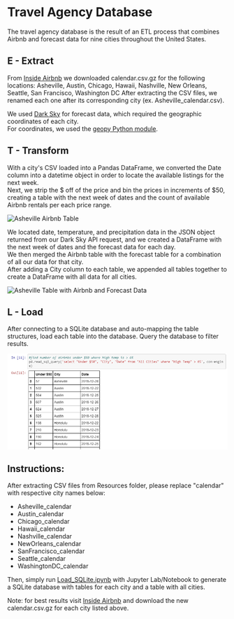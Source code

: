 # Travel Agency Database
The travel agency database is the result of an ETL process that combines Airbnb and forecast data for nine cities throughout the United States.  

## E - Extract
From [Inside Airbnb](http://insideairbnb.com/get-the-data.html) we downloaded calendar.csv.gz for the following locations: 
Asheville, Austin, Chicago, Hawaii, Nashville, New Orleans, Seattle, San Francisco, Washington DC
After extracting the CSV files, we renamed each one after its corresponding city (ex. Asheville_calendar.csv).

We used [Dark Sky](https://darksky.net/dev) for forecast data, which required the geographic coordinates of each city.  
For coordinates, we used the [geopy Python module](https://pypi.org/project/geopy/).  

## T - Transform
With a city's CSV loaded into a Pandas DataFrame, we converted the Date column into a datetime object in order to locate the available listings for the next week.  
Next, we strip the $ off of the price and bin the prices in increments of $50, creating a table with the next week of dates and the count of available Airbnb rentals per each price range.  

![Asheville Airbnb Table](Resources/Ashville_Airbnb.png)

We located date, temperature, and precipitation data in the JSON object returned from our Dark Sky API request, and we created a DataFrame with the next week of dates and the forecast data for each day.  
We then merged the Airbnb table with the forecast table for a combination of all our data for that city.  
After adding a City column to each table, we appended all tables together to create a DataFrame with all data for all cities.

![Asheville Table with Airbnb and Forecast Data](Resources/Ashville.png)

## L - Load
After connecting to a SQLite database and auto-mapping the table structures, load each table into the database. 
Query the database to filter results.

![Example SQL Query](Resources/Query.png)

## Instructions:
After extracting CSV files from Resources folder, please replace "calendar" with respective city names below:
* Asheville_calendar
* Austin_calendar
* Chicago_calendar
* Hawaii_calendar
* Nashville_calendar
* NewOrleans_calendar
* SanFrancisco_calendar
* Seattle_calendar
* WashingtonDC_calendar

Then, simply run [Load_SQLite.ipynb](Load_SQLite.ipynb) with Jupyter Lab/Notebook to generate a SQLite database with tables for each city and a table with all cities.

Note: for best results visit [Inside Airbnb](http://insideairbnb.com/get-the-data.html) and download the new calendar.csv.gz for each city listed above.

